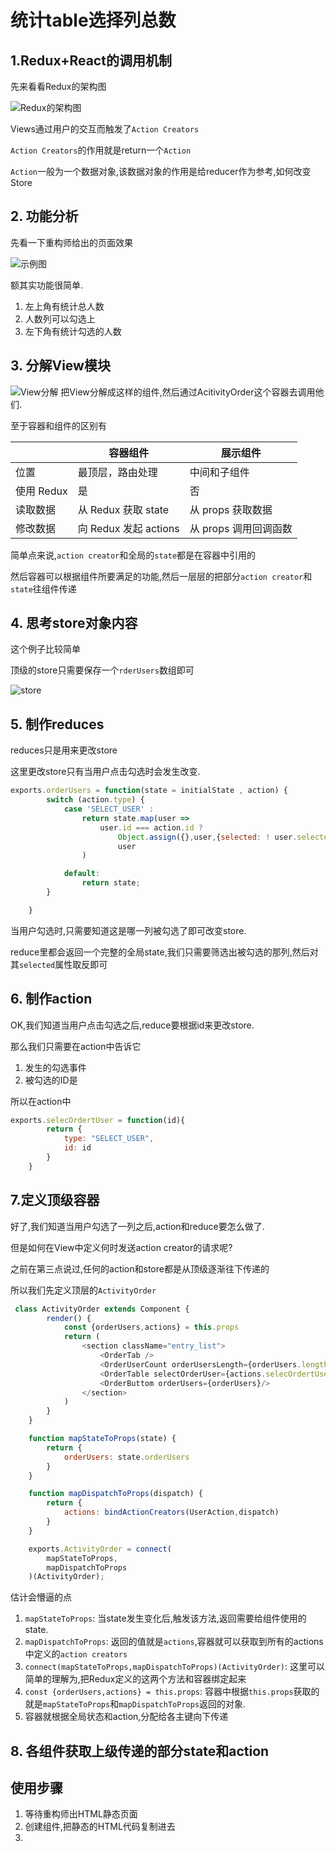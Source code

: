 # 统计table选择列总数

## 1.Redux+React的调用机制

先来看看Redux的架构图

![Redux的架构图](TB1SsWQLFXXXXXMXVXXXXXXXXXX-1170-514.jpg_600x600.jpg)

Views通过用户的交互而触发了`Action Creators`

`Action Creators`的作用就是return一个`Action`

`Action`一般为一个数据对象,该数据对象的作用是给reducer作为参考,如何改变Store

## 2. 功能分析

先看一下重构师给出的页面效果

![示例图](QQ20160408-1.png)


额其实功能很简单.

1. 左上角有统计总人数
2. 人数列可以勾选上
3. 左下角有统计勾选的人数

## 3. 分解View模块

![View分解](QQ20160408-5.png)
把View分解成这样的组件,然后通过AcitivityOrder这个容器去调用他们.

至于容器和组件的区别有

|            | 容器组件              | 展示组件              |
|------------|-----------------------|-----------------------|
| 位置       | 最顶层，路由处理      | 中间和子组件          |
| 使用 Redux | 是                    | 否                    |
| 读取数据   | 从 Redux 获取 state   | 从 props 获取数据     |
| 修改数据   | 向 Redux 发起 actions | 从 props 调用回调函数 |

简单点来说,`action creator`和全局的`state`都是在容器中引用的

然后容器可以根据组件所要满足的功能,然后一层层的把部分`action creator`和`state`往组件传递

## 4. 思考store对象内容

这个例子比较简单

顶级的store只需要保存一个`rderUsers`数组即可

![store](QQ20160408-6.png)

## 5. 制作reduces

reduces只是用来更改store

这里更改store只有当用户点击勾选时会发生改变.

```javascript
exports.orderUsers = function(state = initialState , action) {
        switch (action.type) {
            case 'SELECT_USER' :
                return state.map(user =>
                    user.id === action.id ?
                        Object.assign({},user,{selected: ! user.selected}) :
                        user
                )

            default:
                return state;
        }

    }
```

当用户勾选时,只需要知道这是哪一列被勾选了即可改变store.

reduce里都会返回一个完整的全局state,我们只需要筛选出被勾选的那列,然后对其`selected`属性取反即可

## 6. 制作action

OK,我们知道当用户点击勾选之后,reduce要根据id来更改store.

那么我们只需要在action中告诉它

1. 发生的勾选事件
2. 被勾选的ID是

所以在action中

```javascript
exports.selecOrdertUser = function(id){
        return {
            type: "SELECT_USER",
            id: id
        }
    }
```

## 7.定义顶级容器

好了,我们知道当用户勾选了一列之后,action和reduce要怎么做了.

但是如何在View中定义何时发送action creator的请求呢?

之前在第三点说过,任何的action和store都是从顶级逐渐往下传递的

所以我们先定义顶层的`ActivityOrder`

```javascript
 class ActivityOrder extends Component {
        render() {
            const {orderUsers,actions} = this.props
            return (
                <section className="entry_list">
                    <OrderTab />
                    <OrderUserCount orderUsersLength={orderUsers.length}/>
                    <OrderTable selectOrderUser={actions.selecOrdertUser} orderUsers={orderUsers}/>
                    <OrderButtom orderUsers={orderUsers}/>
                </section>
            )
        }
    }

    function mapStateToProps(state) {
        return {
            orderUsers: state.orderUsers
        }
    }

    function mapDispatchToProps(dispatch) {
        return {
            actions: bindActionCreators(UserAction,dispatch)
        }
    }

    exports.ActivityOrder = connect(
        mapStateToProps,
        mapDispatchToProps
    )(ActivityOrder);
```

估计会懵逼的点

1. `mapStateToProps`: 当state发生变化后,触发该方法,返回需要给组件使用的state.
2. `mapDispatchToProps`: 返回的值就是`actions`,容器就可以获取到所有的actions中定义的`action creators`
3. `connect(mapStateToProps,mapDispatchToProps)(ActivityOrder)`: 这里可以简单的理解为,把Redux定义的这两个方法和容器绑定起来
4. `const {orderUsers,actions} = this.props`: 容器中根据`this.props`获取的就是`mapStateToProps`和`mapDispatchToProps`返回的对象.
5. 容器就根据全局状态和action,分配给各主键向下传递

## 8. 各组件获取上级传递的部分state和action




## 使用步骤

1. 等待重构师出HTML静态页面
2. 创建组件,把静态的HTML代码复制进去
3. 

